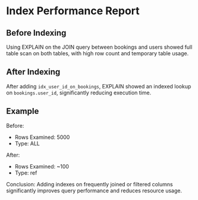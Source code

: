 # Index Performance Report

## Before Indexing
Using EXPLAIN on the JOIN query between bookings and users showed full table scan on both tables, with high row count and temporary table usage.

## After Indexing
After adding `idx_user_id_on_bookings`, EXPLAIN showed an indexed lookup on `bookings.user_id`, significantly reducing execution time.

## Example
Before:
- Rows Examined: 5000
- Type: ALL

After:
- Rows Examined: ~100
- Type: ref

Conclusion: Adding indexes on frequently joined or filtered columns significantly improves query performance and reduces resource usage.
